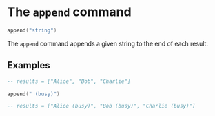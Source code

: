 # The `append` command

```lua
append("string")
```

The `append` command appends a given string to the end of each result.

## Examples

<!-- test {
    "input": "Alice\nBob\nCharlie\n",
    "preamble": "template: get-and-split-by-newline",
    "output": ["Alice (busy)", "Bob (busy)", "Charlie (busy)"]
} -->
```lua
-- results = ["Alice", "Bob", "Charlie"]

append(" (busy)")

-- results = ["Alice (busy)", "Bob (busy)", "Charlie (busy)"]
```
